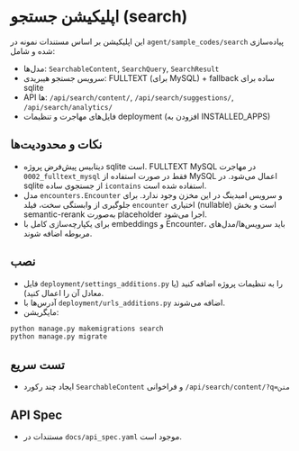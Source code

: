 # اپلیکیشن جستجو (search)

این اپلیکیشن بر اساس مستندات نمونه در `agent/sample_codes/search` پیاده‌سازی شده و شامل:

- مدل‌ها: `SearchableContent`, `SearchQuery`, `SearchResult`
- سرویس جستجو هیبریدی: FULLTEXT (برای MySQL) + fallback ساده برای sqlite
- API ها: `/api/search/content/`, `/api/search/suggestions/`, `/api/search/analytics/`
- فایل‌های مهاجرت و تنظیمات deployment (افزودن به INSTALLED_APPS)

## نکات و محدودیت‌ها

- دیتابیس پیش‌فرض پروژه sqlite است. FULLTEXT MySQL در مهاجرت `0002_fulltext_mysql` فقط در صورت استفاده از MySQL اعمال می‌شود. در sqlite از جستجوی ساده `icontains` استفاده شده است.
- مدل `encounters.Encounter` و سرویس امبدینگ در این مخزن وجود ندارد. برای جلوگیری از وابستگی سخت، فیلد `encounter` اختیاری (nullable) است و بخش semantic-rerank به‌صورت placeholder اجرا می‌شود.
- برای یکپارچه‌سازی کامل با embeddings و Encounter، باید سرویس‌ها/مدل‌های مربوطه اضافه شوند.

## نصب

- فایل `deployment/settings_additions.py` را به تنظیمات پروژه اضافه کنید (یا معادل آن را اعمال کنید).
- آدرس‌ها با `deployment/urls_additions.py` اضافه می‌شوند.
- مایگریشن:

```bash
python manage.py makemigrations search
python manage.py migrate
```

## تست سریع

- ایجاد چند رکورد `SearchableContent` و فراخوانی `/api/search/content/?q=متن`

## API Spec

- مستندات در `docs/api_spec.yaml` موجود است.